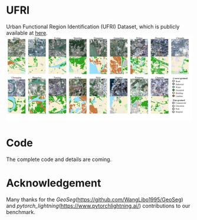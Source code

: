 # UFRI
Urban Functional Region Identification (UFRI) Dataset, which is publicly available at [here](https://pan.baidu.com/s/1ZMpZhzifnengh0aVgyVTlg).
![Some samples](dataset.jpg)
# Code
The complete code and details are coming.
# Acknowledgement
Many thanks for the *GeoSeg*(https://github.com/WangLibo1995/GeoSeg) and *pytorch_lightning*(https://www.pytorchlightning.ai/) contributions to our benchmark.
